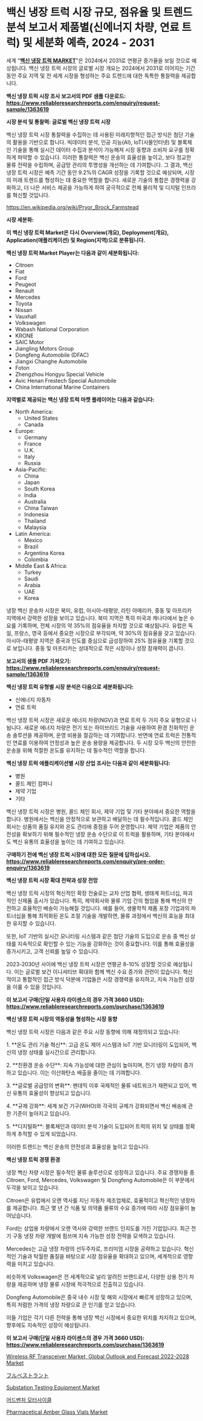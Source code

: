 <p><h1>백신 냉장 트럭 시장 규모, 점유율 및 트렌드 분석 보고서 제품별(신에너지 차량, 연료 트럭) 및 세분화 예측, 2024 - 2031</h1></p><p>세계 "<strong><a href="https://www.reliableresearchreports.com/global-vaccine-refrigerated-lorry-market-r1363619">백신 냉장 트럭 MARKET</a></strong>"은 2024에서 2031로 연평균 증가율을 보일 것으로 예상됩니다. 백신 냉장 트럭 시장의 글로벌 시장 개요는 2024에서 2031로 이어지는 기간 동안 주요 지역 및 전 세계 시장을 형성하는 주요 트렌드에 대한 독특한 통찰력을 제공합니다.</p>
<p><strong>백신 냉장 트럭 시장 조사 보고서의 PDF 샘플 다운로드: <a href="https://www.reliableresearchreports.com/enquiry/request-sample/1363619">https://www.reliableresearchreports.com/enquiry/request-sample/1363619</a></strong></p>
<p><strong>시장 분석 및 통찰력: 글로벌 백신 냉장 트럭 시장</strong></p>
<p><p>백신 냉장 트럭 시장 통찰력을 수집하는 데 사용된 미래지향적인 접근 방식은 첨단 기술의 활용을 기반으로 합니다. 빅데이터 분석, 인공 지능(AI), IoT(사물인터넷) 및 블록체인 기술을 통해 실시간 데이터 수집과 분석이 가능해져 시장 동향과 소비자 요구를 정확하게 파악할 수 있습니다. 이러한 통찰력은 백신 운송의 효율성을 높이고, 보다 정교한 물류 전략을 수립하며, 공급망 관리의 투명성을 개선하는 데 기여합니다. 그 결과, 백신 냉장 트럭 시장은 예측 기간 동안 9.2%의 CAGR 성장을 기록할 것으로 예상되며, 시장의 미래 트렌드를 형성하는 데 중요한 역할을 합니다. 새로운 기술의 통합은 경쟁력을 강화하고, 더 나은 서비스 제공을 가능하게 하여 궁극적으로 전체 물리적 및 디지털 인프라를 혁신할 것입니다.</p></p>
<p><a href="%7CAUTHORITHY_DOMAIN_URL%7C">https://en.wikipedia.org/wiki/Pryor_Brock_Farmstead</a></p>
<p><strong>시장 세분화:</strong></p>
<p><strong>이 백신 냉장 트럭 Market은 다시 Overview(개요), Deployment(개요), Application(애플리케이션) 및 Region(지역)으로 분류됩니다.</strong></p>
<p><strong>백신 냉장 트럭 Market Player는 다음과 같이 세분화됩니다:</strong></p>
<p><ul><li>Citroen</li><li>Fiat</li><li>Ford</li><li>Peugeot</li><li>Renault</li><li>Mercedes</li><li>Toyota</li><li>Nissan</li><li>Vauxhall</li><li>Volkswagen</li><li>Wabash National Corporation</li><li>KRONE</li><li>SAIC Motor</li><li>Jiangling Motors Group</li><li>Dongfeng Automobile (DFAC)</li><li>Jiangxi Changhe Automobile</li><li>Foton</li><li>Zhengzhou Hongyu Special Vehicle</li><li>Avic Henan Frestech Special Automobile</li><li>China International Marine Containers</li></ul></p>
<p><strong>지역별로 제공되는 백신 냉장 트럭 마켓 플레이어는 다음과 같습니다:</strong></p>
<p><ul>
    <li>
        North America:
        <ul>
            <li>United States</li>
            <li>Canada</li>
        </ul>
    </li>
    <li>
        Europe:
        <ul>
            <li>Germany</li>
            <li>France</li>
            <li>U.K.</li>
            <li>Italy</li>
            <li>Russia</li>
        </ul>
    </li>
    <li>
        Asia-Pacific:
        <ul>
            <li>China</li>
            <li>Japan</li>
            <li>South Korea</li>
            <li>India</li>
            <li>Australia</li>
            <li>China Taiwan</li>
            <li>Indonesia</li>
            <li>Thailand</li>
            <li>Malaysia</li>
        </ul>
    </li>
    <li>
        Latin America:
        <ul>
            <li>Mexico</li>
            <li>Brazil</li>
            <li>Argentina Korea</li>
            <li>Colombia</li>
        </ul>
    </li>
    <li>
        Middle East & Africa:
        <ul>
            <li>Turkey</li>
            <li>Saudi</li>
            <li>Arabia</li>
            <li>UAE</li>
            <li>Korea</li>
        </ul>
    </li>
    </ul></p>
<p><p>냉장 백신 운송차 시장은 북미, 유럽, 아시아-태평양, 라틴 아메리카, 중동 및 아프리카 지역에서 강력한 성장을 보이고 있습니다. 북미 지역은 특히 미국과 캐나다에서 높은 수요를 기록하며, 전체 시장의 약 35%의 점유율을 차지할 것으로 예상됩니다. 유럽은 독일, 프랑스, 영국 등에서 중요한 시장으로 부각되며, 약 30%의 점유율을 갖고 있습니다. 아시아-태평양 지역은 중국과 인도를 중심으로 급성장하여 25% 점유율을 기록할 것으로 보입니다. 중동 및 아프리카는 상대적으로 작은 시장이나 성장 잠재력이 큽니다.</p></p>
<p><strong>보고서의 샘플 PDF 가져오기: <a href="https://www.reliableresearchreports.com/enquiry/request-sample/1363619">https://www.reliableresearchreports.com/enquiry/request-sample/1363619</a></strong></p>
<p><strong>백신 냉장 트럭 유형별 시장 분석은 다음으로 세분화됩니다:</strong></p>
<p><ul><li>신에너지 자동차</li><li>연료 트럭</li></ul></p>
<p><p>백신 냉장 트럭 시장은 새로운 에너지 차량(NGV)과 연료 트럭 두 가지 주요 유형으로 나뉩니다. 새로운 에너지 차량은 전기 또는 하이브리드 기술을 사용하여 환경 친화적인 운송 솔루션을 제공하며, 운영 비용을 절감하는 데 기여합니다. 반면에 연료 트럭은 전통적인 연료를 이용하여 안정성과 높은 운송 용량을 제공합니다. 두 시장 모두 백신의 안전한 운송을 위해 적절한 온도를 유지하는 데 필수적인 역할을 합니다.</p></p>
<p><strong>백신 냉장 트럭 애플리케이션별 시장 산업 조사는 다음과 같이 세분화됩니다:</strong></p>
<p><ul><li>병원</li><li>콜드 체인 컴퍼니</li><li>제약 기업</li><li>기타</li></ul></p>
<p><p>백신 냉장 트럭 시장은 병원, 콜드 체인 회사, 제약 기업 및 기타 분야에서 중요한 역할을 합니다. 병원에서는 백신을 안정적으로 보관하고 배달하는 데 필수적입니다. 콜드 체인 회사는 상품의 품질 유지와 온도 관리에 중점을 두어 운영합니다. 제약 기업은 제품의 안전성을 확보하기 위해 필수적인 냉장 운송 수단으로 이 트럭을 활용하며, 기타 분야에서도 백신 유통의 효율성을 높이는 데 기여하고 있습니다.</p></p>
<p><strong>구매하기 전에 백신 냉장 트럭 시장에 대한 모든 질문에 답하십시오. <a href="https://www.reliableresearchreports.com/enquiry/pre-order-enquiry/1363619">https://www.reliableresearchreports.com/enquiry/pre-order-enquiry/1363619</a></strong></p>
<p><strong>백신 냉장 트럭 시장 확대 전략과 성장 전망</strong></p>
<p><p>백신 냉장 트럭 시장의 혁신적인 확장 전술로는 교차 산업 협력, 생태계 파트너십, 파괴적인 신제품 출시가 있습니다. 특히, 제약회사와 물류 기업 간의 협업을 통해 백신의 안전하고 효율적인 배송이 가능해질 것입니다. 예를 들어, 생물학적 제품 포장 기업과의 파트너십을 통해 최적화된 온도 조절 기술을 개발하면, 물류 과정에서 백신의 효능을 최대한 유지할 수 있습니다.</p><p>또한, IoT 기반의 실시간 모니터링 시스템과 같은 첨단 기술의 도입으로 운송 중 백신 상태를 지속적으로 확인할 수 있는 기능을 강화하는 것이 중요합니다. 이를 통해 효율성을 증가시키고, 고객 신뢰를 높일 수 있습니다.</p><p>2023-2030년 사이에 백신 냉장 트럭 시장은 연평균 8-10% 성장할 것으로 예상됩니다. 이는 글로벌 보건 이니셔티브 확대와 함께 백신 수요 증가와 관련이 있습니다. 혁신적이고 통합적인 접근 방식 덕분에 기업들은 시장 경쟁력을 유지하고, 지속 가능한 성장을 이룰 수 있을 것입니다.</p></p>
<p><strong>이 보고서 구매(단일 사용자 라이센스의 경우 가격 3660 USD): <a href="https://www.reliableresearchreports.com/purchase/1363619">https://www.reliableresearchreports.com/purchase/1363619</a></strong></p>
<p><strong>백신 냉장 트럭 시장의 역동성을 형성하는 시장 동향</strong></p>
<p><p>백신 냉장 트럭 시장은 다음과 같은 주요 시장 동향에 의해 재정의되고 있습니다:</p><p>1. **온도 관리 기술 혁신**: 고급 온도 제어 시스템과 IoT 기반 모니터링이 도입되어, 백신의 냉장 상태를 실시간으로 관리합니다.</p><p>2. **친환경 운송 수단**: 지속 가능성에 대한 관심이 높아지며, 전기 냉장 차량이 증가하고 있습니다. 이는 이산화탄소 배출을 줄이는 데 기여합니다.</p><p>3. **글로벌 공급망의 변화**: 팬데믹 이후 국제적인 물류 네트워크가 재편되고 있어, 백신 유통의 효율성이 향상되고 있습니다.</p><p>4. **규제 강화**: 세계 보건 기구(WHO)와 각국의 규제가 강화되면서 백신 배송에 관한 기준이 높아지고 있습니다.</p><p>5. **디지털화**: 블록체인과 데이터 분석 기술이 도입되어 트럭의 위치 및 상태를 정확하게 추적할 수 있게 되었습니다. </p><p>이러한 트렌드는 백신 운송의 안전성과 효율성을 높이고 있습니다.</p></p>
<p><strong>백신 냉장 트럭 경쟁 환경</strong></p>
<p><p>냉장 백신 차량 시장은 필수적인 물류 솔루션으로 성장하고 있습니다. 주요 경쟁자들 중 Citroen, Ford, Mercedes, Volkswagen 및 Dongfeng Automobile은 이 부문에서 두각을 보이고 있습니다. </p><p>Citroen은 유럽에서 오랜 역사를 지닌 자동차 제조업체로, 효율적이고 혁신적인 냉장차를 제공합니다. 최근 몇 년 간 식품 및 의약품 물류의 수요 증가에 따라 시장 점유율이 늘어났습니다. </p><p>Ford는 상업용 차량에서 오랜 역사와 강력한 브랜드 인지도를 가진 기업입니다. 최근 전기 구동 냉장 차량 개발에 힘쓰며 지속 가능한 성장 전략을 모색하고 있습니다. </p><p>Mercedes는 고급 냉장 차량의 선두주자로, 프리미엄 시장을 공략하고 있습니다. 혁신적인 기술과 탁월한 품질을 바탕으로 시장 점유율을 확대하고 있으며, 세계적으로 영향력을 미치고 있습니다. </p><p>비슷하게 Volkswagen은 전 세계적으로 널리 알려진 브랜드로서, 다양한 상용 전기 차량을 제공하며 냉장 물류 시장에 적극적으로 진출하고 있습니다. </p><p>Dongfeng Automobile은 중국 내수 시장 및 해외 시장에서 빠르게 성장하고 있으며, 특히 저렴한 가격의 냉장 차량으로 큰 인기를 얻고 있습니다. </p><p>이들 기업은 각기 다른 전략을 통해 냉장 백신 시장에서 중요한 위치를 차지하고 있으며, 향후에도 지속적인 성장이 예상됩니다.</p></p>
<p><strong>이 보고서 구매(단일 사용자 라이센스의 경우 가격 3660 USD): <a href="https://www.reliableresearchreports.com/purchase/1363619">https://www.reliableresearchreports.com/purchase/1363619</a></strong></p>
<p><p><a href="https://github.com/RichRobinson5/Market-Research-Report-List-6/blob/main/wireless-rf-transceiver-market-global-outlook-and-forecast-2022-2028-market.md">Wireless RF Transceiver Market, Global Outlook and Forecast 2022-2028 Market</a></p><p><a href="https://medium.com/@royprice674/%E5%B8%82%E5%A0%B4%E4%BA%88%E6%B8%AC-%E3%82%B0%E3%83%AD%E3%83%BC%E3%83%90%E3%83%AB%E3%83%95%E3%83%AB%E3%83%99%E3%82%B9%E3%83%88%E3%83%A9%E3%83%B3%E3%83%88%E3%81%AE%E3%83%88%E3%83%AC%E3%83%B3%E3%83%89%E3%81%A8%E5%BD%B1%E9%9F%BF%E5%88%86%E6%9E%90-2024%E5%B9%B4-2031%E5%B9%B4-%E5%BF%9C%E7%94%A8-%E7%97%85%E9%99%A2-%E3%82%AF%E3%83%AA%E3%83%8B%E3%83%83%E3%82%AF-%E3%83%89%E3%83%A9%E3%83%83%E3%82%B0%E3%82%BB%E3%83%B3%E3%82%BF%E3%83%BC-%E3%81%9D%E3%81%AE%E4%BB%96-%E3%81%8A%E3%82%88%E3%81%B3%E3%82%BF%E3%82%A4%E3%83%97-1%E7%AE%B1%E3%81%82%E3%81%9F%E3%82%8A%E3%81%AE%E6%B3%A8%E5%B0%84%E6%95%B0-2%E7%AE%B1%E3%81%82%E3%81%9F%E3%82%8A%E3%81%AE%E6%B3%A8%E5%B0%84%E6%95%B0-cba6b08a9bbb">フルベストラント</a></p><p><a href="https://issuu.com/reportprime-2/docs/substation-testing-equipment-market_6377d82e5de808">Substation Testing Equipment Market</a></p><p><a href="https://medium.com/@derrickmafrks96745/%EB%AA%A8%ED%97%98%EC%9A%A9-%EC%98%A4%ED%86%A0%EB%B0%94%EC%9D%B4-%EC%8B%9C%EC%9E%A5-%EC%84%B1%EC%9E%A5-%EC%8B%9C%EC%9E%A5-%EC%84%B8%EB%B6%84%ED%99%94-%EB%B0%8F-%EC%A7%80%EC%97%AD-%EB%B6%84%EC%84%9D-2031%EB%85%84-%EA%B8%80%EB%A1%9C%EB%B2%8C-%EC%A0%84%EB%A7%9D-29f3217dd73b">어드벤처 모터사이클</a></p><p><a href="https://issuu.com/reportprime-2/docs/pharmacetical-amber-glass-vials-mar_f41d1997d86155">Pharmacetical Amber Glass Vials Market</a></p></p>